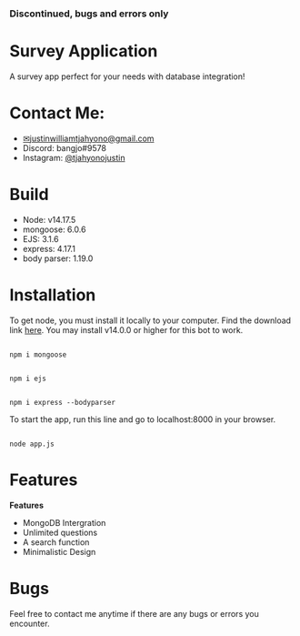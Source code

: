 ### Discontinued, bugs and errors only

# Survey Application
A survey app perfect for your needs with database integration!


# Contact Me:
- [✉justinwilliamtjahyono@gmail.com](mailto:justinwilliamtjahyono@gmail.com)
- Discord: bangjo#9578
- Instagram: [@tjahyonojustin](https://www.instagram.com/tjahyonojustin/)


# Build

- Node: v14.17.5
- mongoose: 6.0.6
- EJS: 3.1.6
- express: 4.17.1
- body parser: 1.19.0


# Installation 
To get node, you must install it locally to your computer. Find the download link [here](https://nodejs.org/en/). You may install v14.0.0 or higher for this bot to work.

```

npm i mongoose

```

```

npm i ejs

```

```

npm i express --bodyparser

```

To start the app, run this line and go to localhost:8000 in your browser.

```

node app.js

```

# Features


**Features**
- MongoDB Intergration
- Unlimited questions 
- A search function
- Minimalistic Design




# Bugs



Feel free to contact me anytime if there are any bugs or errors you encounter. 

